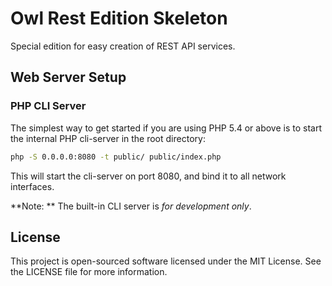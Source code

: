 Owl Rest Edition Skeleton
=========================

Special edition for easy creation of REST API services.

Web Server Setup
----------------

### PHP CLI Server

The simplest way to get started if you are using PHP 5.4 or above is to start the internal PHP cli-server in the root directory:

```sh
php -S 0.0.0.0:8080 -t public/ public/index.php
```

This will start the cli-server on port 8080, and bind it to all network interfaces.

**Note: ** The built-in CLI server is *for development only*.

License
-------

This project is open-sourced software licensed under the MIT License.
See the LICENSE file for more information.
